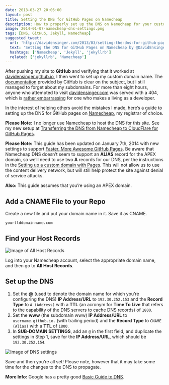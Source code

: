 ```yaml
---
date: 2013-03-27 20:05:00
layout: post
title: Setting the DNS for GitHub Pages on Namecheap
description: How to properly set up the DNS on Namecheap for your custom domain with GitHub Pages.
image: 2014-01-07-namecheap-dns-settings.png
tags: [DNS, GitHub, Jekyll, Namecheap]
suggested_tweet:
  url: 'http://davidensinger.com/2013/03/setting-the-dns-for-github-pages-on-namecheap/'
  text: 'Setting the DNS for GitHub Pages on Namecheap by @DavidEnsinger'
  hashtags: ['Namecheap', 'Jekyll', 'jekyllrb']
  related: ['jekyllrb', 'Namecheap']
---
```


After pushing my site to **GitHub** and verifying that it worked at [davidensinger.github.io](http://davidensinger.github.io/), I then went to set up my custom domain name. The [documentation](https://help.github.com/articles/setting-up-a-custom-domain-with-pages) provided by GitHub is clear on the subject, but I still managed to forget about my subdomains. For more than eight hours, anyone who attempted to visit [davidensinger.com](http://davidensinger.com/) was served with a 404, which is [rather embarrassing](https://twitter.com/DavidEnsinger/status/316642135216619522) for one who makes a living as a developer.

In the interest of helping others avoid the mistakes I made, here’s a guide to setting up the DNS for GitHub pages on [Namecheap](http://www.namecheap.com/?aff=32887), my registrar of choice.

<div class="yellow-box">
  <p><strong>Please Note:</strong> I no longer use Namecheap to host the DNS for this site. See my new setup at <a href="http://davidensinger.com/2014/04/transferring-the-dns-from-namecheap-to-cloudflare-for-github-pages/">Transferring the DNS from Namecheap to CloudFlare for GitHub Pages</a>.</p>
</div>

<div class="yellow-box">
  <p><strong>Please Note:</strong> This guide has been updated on January 7th, 2014 with new settings to support <a href="https://github.com/blog/1715-faster-more-awesome-github-pages">Faster, More Awesome GitHub Pages</a>. Be aware that Namecheap DNS doesn’t seem to support an <strong>ALIAS</strong> record for the APEX domain, so we’ll need to use two <strong>A</strong> records for our DNS, per the instructions in the <a href="https://help.github.com/articles/setting-up-a-custom-domain-with-pages">Setting up a custom domain with Pages</a>. This will not allow us to use the content delivery network, but will still help protect the site against denial of service attacks.</p>
</div>

<div class="red-box">
  <p><strong>Also:</strong> This guide assumes that you’re using an APEX domain.</p>
</div>

## Add a CNAME File to your Repo

Create a new file and put your domain name in it. Save it as CNAME.

    yourtlddomainname.com

## Find your Host Records

<img src="/img/posts/2013-03-27-namecheap-all-host-records.png" alt="Image of All Host Records" class="media-right img-border" />

Log into your Namecheap account, select the appropriate domain name, and then go to **All Host Records**.

## Set up the DNS

1. Set the **@** (used to denote the domain name for which you’re configuring the DNS) **IP Address/URL** to `192.30.252.153` and the **Record Type** to `A (Address)` with a **TTL** (an acronym for **Time To Live** that refers to the capability of the DNS servers to cache DNS records) of `1800`.
2. Set the **www** (the subdomain www) **IP Address/URL** to `username.github.io.` (with trailing period) and the **Record Type** to `CNAME (Alias)` with a **TTL** of `1800`.
3. In **SUB-DOMAIN SETTINGS**, add an `@` in the first field, and duplicate the settings in Step 1, save for the **IP Address/URL**, which should be `192.30.252.154`.

<img src="/img/posts/2014-01-07-namecheap-dns-settings.png" alt="Image of DNS settings" class="media-center img-border" />

Save and then you’re all set! Please note, however that it may take some time for the changes to the DNS to propagate.

<div class="gray-box">
  <p><strong>More Info:</strong> Google has a pretty good <a href="http://support.google.com/a/bin/answer.py?hl=en&answer=48090">Basic Guide to DNS</a>.</p>
</div>

